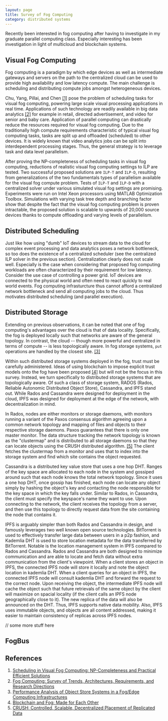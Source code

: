 ```yaml
---
layout: page
title: Survey of Fog Computing
category: distributed systems
---
```


<p class="message">
  Recently been interested in fog computing after having to investigate in my graduate parallel computing class. Especially interesting has been investigation in light of multicloud and blockchain systems.
</p>

## Visual Fog Computing 

Fog computing is a paradigm by which edge devices as well as intermediate gateways and servers on the path to the centralized cloud can be used to provide high availability and low latency compute. The main challenge is scheduling and distributing compute jobs amongst heterogeneous devices.

Chu, Yang, Pillai, and Chen [[1]](https://aaai.org/ocs/index.php/AAAI/AAAI18/paper/view/16426/16183) pose the problem of scheduling tasks for visual fog computing, powering large scale visual processing applications in real time. Applications of such technology are readily available in big data analytics [[2]](http://arxiv.org/abs/1807.00976) for example in retail, directed advertisement, and video for senior and baby care. Application of parallel computing can drastically reduce the resources required for visual fog computing. Due to the traditionally high compute requirements characteristic of typical visual fog computing tasks, tasks are split up and offloaded (scheduled) to other devices. It is widely known that video analytics jobs can be split into interdependent processing stages. Thus, the general strategy is to leverage task and data level parallelism.

After proving the NP-completeness of scheduling tasks in visual fog computing, reductions of realistic visual fog computing settings to ILP are tested. Two successful proposed solutions are `ILP-T` and `ILP-D`, resulting from generalizations of the two fundamentals types of parallelism available for the visual fog compute problem. Tests of `ILP-T` and `ILP-D` with a centralized solver under various simulated visual fog settings are promising. Experiments were run on Intel Xeon processors using MATLAB Optimization Toolbox. Simulations with varying task tree depth and branching factor show that despite the fact that the visual fog computing problem is proven intractable, the proposed solution is scalable to upwards of 20,000 source devices thanks to compute offloading and varying levels of parallelism.

## Distributed Scheduling 

Just like how using "dumb" IoT devices to stream data to the cloud for complex event processing and data analytics poses a network bottleneck, so too does the existence of a centralized scheduler (see the centralized ILP solver in the previous section). Centralization clearly does not scale well. Especially is the case when considering that proposed fog computing workloads are often characterized by their requirement for low latency. Consider the use case of controlling a power grid. IoT devices are connected to the physical world and often need to react quickly to real world events. Fog computing infrasturcture thus cannot afford a centralized network bottleneck and send all computing jobs to the cloud. Thus motivates distributed scheduling (and parallel execution).

## Distributed Storage

Extending on previous observations, it can be noted that one of fog computing's advantages over the cloud is that of data locality. Specifically, the fog is deployed locally such that networks are aware of the general topology. In contrast, the cloud -- though more powerful and centralized in terms of compute -- is less topologically aware. In fog storage systems, `put` operations are handled by the closest site. [[3]](https://www.computer.org/csdl/proceedings/cloudcom/2016/1445/00/07830696.pdf)

Within such distributed storage systems deployed in the fog, trust must be carefully administered. Ideas of using blockchain to impose explicit trust models onto the fog have been proposed [[4]](https://blogs.cisco.com/innovation/blockchain-and-fog-made-for-each-other) but will not be the focus in this survey. Instead, we turn specifically to distributed storage systems that are topologically aware. Of such a class of storage system, RADOS (Rados, Reliable Autonomic Distributed Object Store), Cassandra, and IPFS stand out. While Rados and Cassandra were designed for deployment in the cloud, IPFS was designed for deployment at the edge of the network, with decentralization in mind. 

In Rados, nodes are either monitors or storage daemons, with monitors running a variant of the Paxos consensus algorithm agreeing upon a common network topology and mapping of files and objects to their respective storage daemons. Paxos guarantees that there is only one master monitor. The data structure tracking the network topology is known as the "clustermap" and is distributed to all storage daemons so that they can locate objects using the CRUSH distributed algorithm. [[5]](https://ceph.com/wp-content/uploads/2016/08/weil-crush-sc06.pdf) The client fetches the clustermap from a monitor and uses that to index into the storage system and find which site contains the object requested. 

Cassandra is a distributed key value store that uses a one hop DHT. Ranges of the key space are allocated to each node in the system and gossiped around such that each node knows the total network topology. Since it uses a one hop DHT, once gossip has finished, each node can locate any object simply by hashing the object's key and contacting the node responsible for the key space in which the key falls under. Similar to Rados, in Cassandra, the client must specify the keyspace's name they want to use. Upon connecting to the network, the client receives the topology from a server, and then use this topology to directly request data from the site containing the node that contains it. 

IPFS is arguably simpler than both Rados and Cassandra in design, and famously leverages two well known open source technologies. BitTorrent is used to effectively transfer large data between users in a p2p fashion, and Kademlia DHT is used to store location metadata for the data transferred by BitTorrent. Notable is the location management system in IPFS compared to Rados and Cassandra. Rados and Cassandra are both designed to minimize communication and are able to locate and fetch data without extra communication from the client's viewpoint. When a client stores an object in IPFS, the connected IPFS node will store it locally and note the object location in kademlia DHT. When a client queries for an object in IPFS, the connected IPFS node will consult kademlia DHT and forward the request to the correct node. Upon receiving the object, the intermediate IPFS node will cache the object such that future retrievals of the same object by the client will maximize on spacial locality (if the client calls an IPFS node geographically close to it). The new replica of the data will also be announced on the DHT. Thus, IPFS supports native data mobility. Also, IPFS uses immutable objects, and objects are all content addressed, making it easier to maintain consistency of replicas across IPFS nodes.


// some more stuff here

## FogBus




## References

1. [Scheduling in Visual Fog Computing: NP-Completeness and Practical Efficient Solutions](https://aaai.org/ocs/index.php/AAAI/AAAI18/paper/view/16426/16183)  
2. [Fog Computing: Survey of Trends, Architectures, Requirements, and Research Directions](http://arxiv.org/abs/1807.00976)  
3. [Performance Analysis of Object Store Systems in a Fog/Edge Computing Infrastructures](https://www.computer.org/csdl/proceedings/cloudcom/2016/1445/00/07830696.pdf)
4. [Blockchain and Fog: Made for Each Other](https://blogs.cisco.com/innovation/blockchain-and-fog-made-for-each-other)
5. [CRUSH: Controlled, Scalable, Decentralized Placement of Replicated Data](https://ceph.com/wp-content/uploads/2016/08/weil-crush-sc06.pdf)